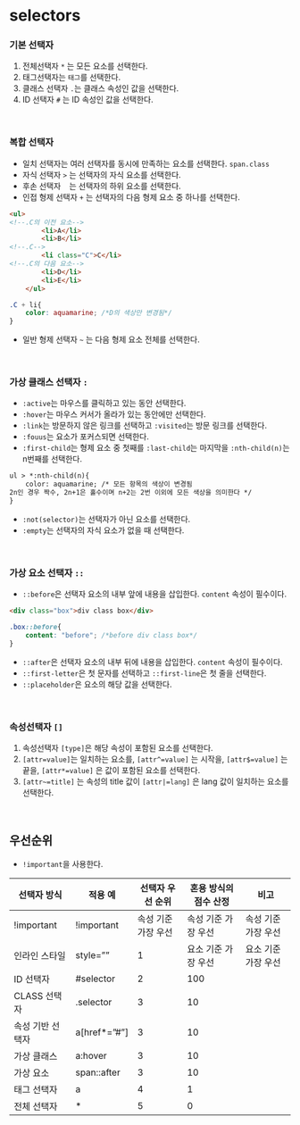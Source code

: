# selectors

### 기본 선택자

1. 전체선택자 `*` 는 모든 요소를 선택한다.
2. 태그선택자는 `태그`를 선택한다.
3. 클래스 선택자 `.`는 클래스 속성인 값을 선택한다.
4. ID 선택자 `#` 는 ID 속성인 값을 선택한다.

<br/>

### 복합 선택자


- 일치 선택자는 여러 선택자를 동시에 만족하는 요소를 선택한다. `span.class`
- 자식 선택자 `>` 는 선택자의 자식 요소를 선택한다.
- 후손 선택자  ` ` 는 선택자의 하위 요소를 선택한다.
- 인접 형제 선택자 `+` 는 선택자의 다음 형제 요소 중 하나를 선택한다.

```html
<ul>
<!--.C의 이전 요소-->
        <li>A</li>
        <li>B</li>
<!--.C-->
        <li class="C">C</li>
<!--.C의 다음 요소-->
        <li>D</li> 
        <li>E</li>
    </ul>
```

```css
.C + li{
    color: aquamarine; /*D의 색상만 변경됨*/
}
```

- 일반 형제 선택자 `~` 는 다음 형제 요소 전체를 선택한다.

<br/>

### 가상 클래스 선택자 `:`


- `:active`는 마우스를 클릭하고 있는 동안 선택한다.
- `:hover`는 마우스 커서가 올라가 있는 동안에만 선택한다.
- `:link`는 방문하지 않은 링크를 선택하고 `:visited`는 방문 링크를 선택한다.
- `:fouus`는 요소가 포커스되면 선택한다.
- `:first-child`는 형제 요소 중 첫째를 `:last-child`는 마지막을  `:nth-child(n)`는 n번째를 선택한다.

```html
ul > *:nth-child(n){
    color: aquamarine; /* 모든 항목의 색상이 변경됨
2n인 경우 짝수, 2n+1은 홀수이며 n+2는 2번 이외에 모든 색상을 의미한다 */
}
```

- `:not(selector)`는 선택자가 아닌 요소를 선택한다.
- `:empty`는 선택자의 자식 요소가 없을 때 선택한다.

<br/>

### 가상 요소 선택자  `::`


- `::before`은 선택자 요소의 내부 앞에 내용을 삽입한다. `content` 속성이 필수이다.

```html
<div class="box">div class box</div>
```

```css
.box::before{
    content: "before"; /*before div class box*/
}
```

- `::after`은 선택자 요소의 내부 뒤에 내용을 삽입한다. `content` 속성이 필수이다.
- `::first-letter`은 첫 문자를 선택하고 `::first-line`은 첫 줄을 선택한다.
- `::placeholder`은 요소의 해당 값을 선택한다.

<br/>

### 속성선택자 `[]`


1. 속성선택자 `[type]`은 해당 속성이 포함된 요소를 선택한다. 
2. `[attr=value]`는 일치하는 요소를, `[attr^=value]` 는 시작을, `[attr$=value]` 는 끝을, `[attr*=value]` 은 값이 포함된 요소를 선택한다. 
3. `[attr~=title]` 는 속성의 title 값이 `[attr|=lang]` 은 lang 값이 일치하는 요소를 선택한다.


<br/>

## 우선순위


- `!important`을 사용한다.

| 선택자 방식 | 적용 예 | 선택자 우선 순위 | 혼용 방식의 점수 산정 | 비고 |
| --- | --- | --- | --- | --- |
| !important | !important | 속성 기준 가장 우선 | 속성 기준 가장 우선 | 속성 기준 가장 우선 |
| 인라인 스타일 | style=”” | 1 | 요소 기준 가장 우선 | 요소 기준 가장 우선 |
| ID 선택자 | #selector | 2 | 100 |  |
| CLASS 선택자 | .selector | 3 | 10 |  |
| 속성 기반 선택자 | a[href*=”#”] | 3 | 10 |  |
| 가상 클래스 | a:hover | 3 | 10 |  |
| 가상 요소 | span::after | 3 | 10 |  |
| 태그 선택자 | a | 4 | 1 |  |
| 전체 선택자 | * | 5 | 0 |  |

